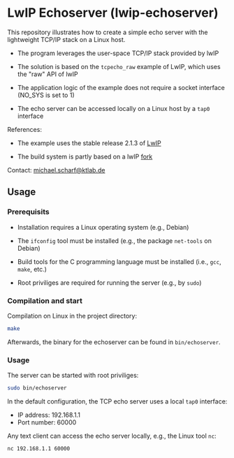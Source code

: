 # LwIP Echoserver (lwip-echoserver)

This repository illustrates how to create a simple echo server with the lightweight TCP/IP stack on a Linux host.

* The program leverages the user-space TCP/IP stack provided by lwIP

* The solution is based on the `tcpecho_raw` example of LwIP, which uses the "raw" API of lwIP

* The application logic of the example does not require a socket interface (NO_SYS is set to 1)

* The echo server can be accessed locally on a Linux host by a `tap0` interface

References:

* The example uses the stable release 2.1.3 of [LwIP]

* The build system is partly based on a lwIP [fork]

Contact: michael.scharf@ktlab.de

## Usage

### Prerequisits

* Installation requires a Linux operating system (e.g., Debian)

* The `ifconfig` tool must be installed (e.g., the package `net-tools` on Debian)

* Build tools for the C programming language must be installed (i.e., `gcc`, `make`, etc.)

* Root priviliges are required for running the server (e.g., by `sudo`)

### Compilation and start

Compilation on Linux in the project directory:

```bash
make
```

Afterwards, the binary for the echoserver can be found in `bin/echoserver`.

### Usage

The server can be started with root priviliges:

```bash
sudo bin/echoserver
```

In the default configuration, the TCP echo server uses a local `tap0` interface:
* IP address: 192.168.1.1
* Port number: 60000

Any text client can access the echo server locally, e.g., the Linux tool `nc`:

```bash
nc 192.168.1.1 60000
```

[lwIP]: https://savannah.nongnu.org/projects/lwip/
[fork]: https://github.com/heiher/lwip

